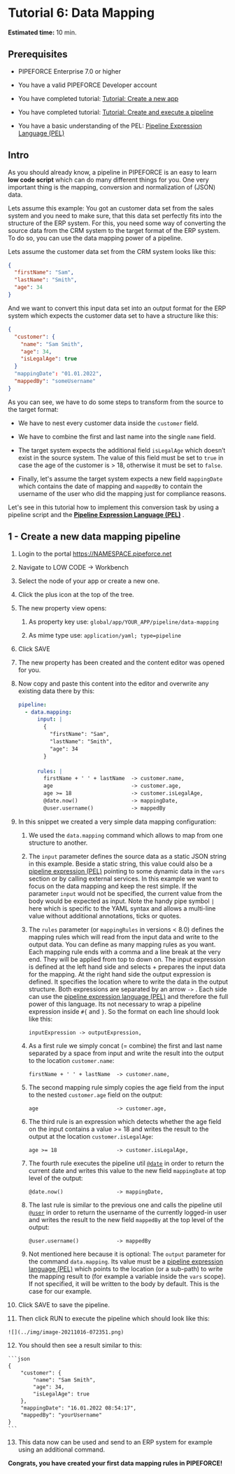 # Tutorial 6: Data Mapping

**Estimated time:** 10 min.

## Prerequisites

*   PIPEFORCE Enterprise 7.0 or higher
    
*   You have a valid PIPEFORCE Developer account
    
*   You have completed tutorial: [Tutorial: Create a new app](../tutorials/create-app)
    
*   You have completed tutorial: [Tutorial: Create and execute a pipeline](../tutorials/create-pipeline)
    
*   You have a basic understanding of the PEL: [Pipeline Expression Language (PEL)](../api/pel)
    

## Intro

As you should already know, a pipeline in PIPEFORCE is an easy to learn **low code script** which can do many different things for you. One very important thing is the mapping, conversion and normalization of (JSON) data.

Lets assume this example: You got an customer data set from the sales system and you need to make sure, that this data set perfectly fits into the structure of the ERP system. For this, you need some way of converting the source data from the CRM system to the target format of the ERP system. To do so, you can use the data mapping power of a pipeline.

Lets assume the customer data set from the CRM system looks like this:

```json
{
  "firstName": "Sam",
  "lastName": "Smith",
  "age": 34
}
```

And we want to convert this input data set into an output format for the ERP system which expects the customer data set to have a structure like this:

```json
{
  "customer": {
    "name": "Sam Smith",
    "age": 34,
    "isLegalAge": true
  }
  "mappingDate": "01.01.2022",
  "mappedBy": "someUsername"
}
```

As you can see, we have to do some steps to transform from the source to the target format:

*   We have to nest every customer data inside the `customer` field.
    
*   We have to combine the first and last name into the single `name` field.
    
*   The target system expects the additional field `isLegalAge` which doesn’t exist in the source system. The value of this field must be set to `true` in case the age of the customer is > 18, otherwise it must be set to `false`.
    
*   Finally, let's assume the target system expects a new field `mappingDate` which contains the date of mapping and `mappedBy` to contain the username of the user who did the mapping just for compliance reasons.
    

Let's see in this tutorial how to implement this conversion task by using a pipeline script and the **[Pipeline Expression Language (PEL)](pipeline-expression-language)** .


## 1 - Create a new data mapping pipeline


1.  Login to the portal https://NAMESPACE.pipeforce.net
    
2.  Navigate to LOW CODE → Workbench
    
3.  Select the node of your app or create a new one.
    
4.  Click the plus icon at the top of the tree.
    
5.  The new property view opens:
    
    1.  As property key use: `global/app/YOUR_APP/pipeline/data-mapping`
        
    2.  As mime type use: `application/yaml; type=pipeline`
        
6.  Click SAVE
    
7.  The new property has been created and the content editor was opened for you.
    
8.  Now copy and paste this content into the editor and overwrite any existing data there by this:
    
    ```yaml title="global/app/YOUR_APP/pipeline/data-mapping"
    pipeline:
      - data.mapping:
          input: |
            {
              "firstName": "Sam",
              "lastName": "Smith",
              "age": 34
            }
            
          rules: |
            firstName + ' ' + lastName  -> customer.name,
            age                         -> customer.age,
            age >= 18                   -> customer.isLegalAge,
            @date.now()                 -> mappingDate,
            @user.username()            -> mappedBy
    ```
    
9.  In this snippet we created a very simple data mapping configuration:
    
    1.  We used the `data.mapping` command which allows to map from one structure to another.
        
    2.  The `input` parameter defines the source data as a static JSON string in this example. Beside a static string, this value could also be a [pipeline expression (PEL)](../guides/pel) pointing to some dynamic data in the `vars` section or by calling external services. In this example we want to focus on the data mapping and keep the rest simple. If the parameter `input` would not be specified, the current value from the body would be expected as input. Note the handy pipe symbol `|` here which is specific to the YAML syntax and allows a multi-line value without additional annotations, ticks or quotes.
        
    3.  The `rules` parameter (or `mappingRules` in versions < 8.0) defines the mapping rules which will read from the input data and write to the output data. You can define as many mapping rules as you want. Each mapping rule ends with a comma and a line break at the very end. They will be applied from top to down on. The input expression is defined at the left hand side and selects + prepares the input data for the mapping. At the right hand side the output expression is defined. It specifies the location where to write the data in the output structure. Both expressions are separated by an arrow `->` . Each side can use the [pipeline expression language (PEL)](../guides/pel) and therefore the full power of this language. Its not necessary to wrap a pipeline expression inside `#{` and `}`. So the format on each line should look like this:
        
        ```
        inputExpression -> outputExpression,
        ```
        
    4.  As a first rule we simply concat (= combine) the first and last name separated by a space from input and write the result into the output to the location `customer.name`:
        
        ```
        firstName + ' ' + lastName  -> customer.name,
        ```
        
    5.  The second mapping rule simply copies the age field from the input to the nested `customer.age` field on the output:
        
        ```
        age                         -> customer.age,
        ```
        
    6.  The third rule is an expression which detects whether the age field on the input contains a value >= 18 and writes the result to the output at the location `customer.isLegalAge`:
        
        ```
        age >= 18                   -> customer.isLegalAge,
        ```
        
    7.  The fourth rule executes the pipeline util [`@date`](../api/utils#@date) in order to return the current date and writes this value to the new field `mappingDate` at top level of the output:
        
        ```
        @date.now()                 -> mappingDate,
        ```
        
    8.  The last rule is similar to the previous one and calls the pipeline util [`@user`](../api/utils#@user) in order to return the username of the currently logged-in user and writes the result to the new field `mappedBy` at the top level of the output:
        
        ```
        @user.username()            -> mappedBy
        ```
        
    9.  Not mentioned here because it is optional: The `output` parameter for the command `data.mapping`. Its value must be a [pipeline expression language (PEL)](../guides/pel) which points to the location (or a sub-path) to write the mapping result to (for example a variable inside the `vars` scope). If not specified, it will be written to the body by default. This is the case for our example.
        
10.  Click SAVE to save the pipeline.
    
11.  Then click RUN to execute the pipeline which should look like this:
    
    ![](../img/image-20211016-072351.png)
12.  You should then see a result similar to this:
    
    ```json
    {
    	"customer": {
    		"name": "Sam Smith",
    		"age": 34,
    		"isLegalAge": true
    	},
    	"mappingDate": "16.01.2022 08:54:17",
    	"mappedBy": "yourUsername"
    }
    ```
    
13.  This data now can be used and send to an ERP system for example using an additional command.
    

**Congrats, you have created your first data mapping rules in PIPEFORCE!**

